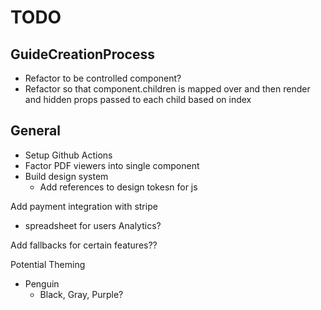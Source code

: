 # TODO

## GuideCreationProcess

- Refactor to be controlled component?
- Refactor so that component.children is mapped over and then render and hidden props passed to each child based on index

## General

- Setup Github Actions
- Factor PDF viewers into single component
- Build design system
  - Add references to design tokesn for js

Add payment integration with stripe
- spreadsheet for users
Analytics?

Add fallbacks for certain features??

Potential Theming
- Penguin
  - Black, Gray, Purple?